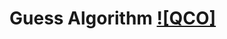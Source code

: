 # Guess Algorithm [![QCO]](https://github.com/Noamcohen11/QCO/tree/58a11dd50d1bf49f6f67ba031ca5ab8ece53adc5)

